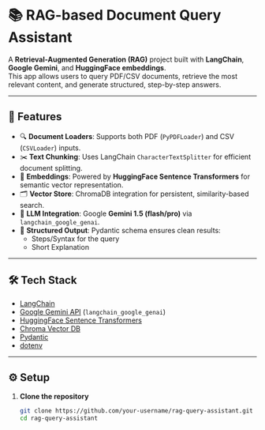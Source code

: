 # 📚 RAG-based Document Query Assistant

A **Retrieval-Augmented Generation (RAG)** project built with **LangChain**, **Google Gemini**, and **HuggingFace embeddings**.  
This app allows users to query PDF/CSV documents, retrieve the most relevant content, and generate structured, step-by-step answers.

---

## 🚀 Features

- 🔍 **Document Loaders**: Supports both PDF (`PyPDFLoader`) and CSV (`CSVLoader`) inputs.  
- ✂️ **Text Chunking**: Uses LangChain `CharacterTextSplitter` for efficient document splitting.  
- 🧠 **Embeddings**: Powered by **HuggingFace Sentence Transformers** for semantic vector representation.  
- 🗂️ **Vector Store**: ChromaDB integration for persistent, similarity-based search.  
- 🤖 **LLM Integration**: Google **Gemini 1.5 (flash/pro)** via `langchain_google_genai`.  
- 📑 **Structured Output**: Pydantic schema ensures clean results:  
  - Steps/Syntax for the query  
  - Short Explanation  

---

## 🛠️ Tech Stack

- [LangChain](https://www.langchain.com/)  
- [Google Gemini API](https://ai.google.dev/) (`langchain_google_genai`)  
- [HuggingFace Sentence Transformers](https://huggingface.co/sentence-transformers/all-distilroberta-v1)  
- [Chroma Vector DB](https://www.trychroma.com/)  
- [Pydantic](https://docs.pydantic.dev/latest/)  
- [dotenv](https://pypi.org/project/python-dotenv/)  

---

## ⚙️ Setup

1. **Clone the repository**  
   ```bash
   git clone https://github.com/your-username/rag-query-assistant.git
   cd rag-query-assistant
